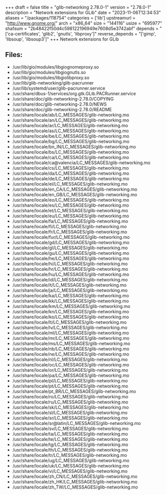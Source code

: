 +++
draft = false
title = "glib-networking 2.78.0-1"
version = "2.78.0-1"
description = "Network extensions for GLib"
date = "2023-11-06T12:34:53"
aliases = "/packages/118754"
categories = ['lib']
upstreamurl = "http://www.gnome.org/"
arch = "x86_64"
size = "144116"
usize = "695977"
sha1sum = "2b48422f50d4c598122196949e7608d5e3742abf"
depends = "['ca-certificates', 'glib2', 'gnutls', 'libproxy']"
reverse_depends = "['gimp', 'libsoup', 'libsoup3']"
+++
Network extensions for GLib

## Files: 
* /usr/lib/gio/modules/libgiognomeproxy.so
* /usr/lib/gio/modules/libgiognutls.so
* /usr/lib/gio/modules/libgiolibproxy.so
* /usr/lib/glib-networking/glib-pacrunner
* /usr/lib/systemd/user/glib-pacrunner.service
* /usr/share/dbus-1/services/org.gtk.GLib.PACRunner.service
* /usr/share/doc/glib-networking-2.78.0/COPYING
* /usr/share/doc/glib-networking-2.78.0/NEWS
* /usr/share/doc/glib-networking-2.78.0/README
* /usr/share/locale/ab/LC_MESSAGES/glib-networking.mo
* /usr/share/locale/an/LC_MESSAGES/glib-networking.mo
* /usr/share/locale/ar/LC_MESSAGES/glib-networking.mo
* /usr/share/locale/as/LC_MESSAGES/glib-networking.mo
* /usr/share/locale/be/LC_MESSAGES/glib-networking.mo
* /usr/share/locale/bg/LC_MESSAGES/glib-networking.mo
* /usr/share/locale/bn_IN/LC_MESSAGES/glib-networking.mo
* /usr/share/locale/bs/LC_MESSAGES/glib-networking.mo
* /usr/share/locale/ca/LC_MESSAGES/glib-networking.mo
* /usr/share/locale/ca@valencia/LC_MESSAGES/glib-networking.mo
* /usr/share/locale/cs/LC_MESSAGES/glib-networking.mo
* /usr/share/locale/da/LC_MESSAGES/glib-networking.mo
* /usr/share/locale/de/LC_MESSAGES/glib-networking.mo
* /usr/share/locale/el/LC_MESSAGES/glib-networking.mo
* /usr/share/locale/en_CA/LC_MESSAGES/glib-networking.mo
* /usr/share/locale/en_GB/LC_MESSAGES/glib-networking.mo
* /usr/share/locale/eo/LC_MESSAGES/glib-networking.mo
* /usr/share/locale/es/LC_MESSAGES/glib-networking.mo
* /usr/share/locale/et/LC_MESSAGES/glib-networking.mo
* /usr/share/locale/eu/LC_MESSAGES/glib-networking.mo
* /usr/share/locale/fa/LC_MESSAGES/glib-networking.mo
* /usr/share/locale/fi/LC_MESSAGES/glib-networking.mo
* /usr/share/locale/fr/LC_MESSAGES/glib-networking.mo
* /usr/share/locale/fur/LC_MESSAGES/glib-networking.mo
* /usr/share/locale/gd/LC_MESSAGES/glib-networking.mo
* /usr/share/locale/gl/LC_MESSAGES/glib-networking.mo
* /usr/share/locale/gu/LC_MESSAGES/glib-networking.mo
* /usr/share/locale/he/LC_MESSAGES/glib-networking.mo
* /usr/share/locale/hi/LC_MESSAGES/glib-networking.mo
* /usr/share/locale/hr/LC_MESSAGES/glib-networking.mo
* /usr/share/locale/hu/LC_MESSAGES/glib-networking.mo
* /usr/share/locale/id/LC_MESSAGES/glib-networking.mo
* /usr/share/locale/it/LC_MESSAGES/glib-networking.mo
* /usr/share/locale/ja/LC_MESSAGES/glib-networking.mo
* /usr/share/locale/ka/LC_MESSAGES/glib-networking.mo
* /usr/share/locale/kk/LC_MESSAGES/glib-networking.mo
* /usr/share/locale/km/LC_MESSAGES/glib-networking.mo
* /usr/share/locale/kn/LC_MESSAGES/glib-networking.mo
* /usr/share/locale/ko/LC_MESSAGES/glib-networking.mo
* /usr/share/locale/lt/LC_MESSAGES/glib-networking.mo
* /usr/share/locale/lv/LC_MESSAGES/glib-networking.mo
* /usr/share/locale/ml/LC_MESSAGES/glib-networking.mo
* /usr/share/locale/mr/LC_MESSAGES/glib-networking.mo
* /usr/share/locale/ms/LC_MESSAGES/glib-networking.mo
* /usr/share/locale/nb/LC_MESSAGES/glib-networking.mo
* /usr/share/locale/ne/LC_MESSAGES/glib-networking.mo
* /usr/share/locale/nl/LC_MESSAGES/glib-networking.mo
* /usr/share/locale/oc/LC_MESSAGES/glib-networking.mo
* /usr/share/locale/or/LC_MESSAGES/glib-networking.mo
* /usr/share/locale/pa/LC_MESSAGES/glib-networking.mo
* /usr/share/locale/pl/LC_MESSAGES/glib-networking.mo
* /usr/share/locale/pt/LC_MESSAGES/glib-networking.mo
* /usr/share/locale/pt_BR/LC_MESSAGES/glib-networking.mo
* /usr/share/locale/ro/LC_MESSAGES/glib-networking.mo
* /usr/share/locale/ru/LC_MESSAGES/glib-networking.mo
* /usr/share/locale/sk/LC_MESSAGES/glib-networking.mo
* /usr/share/locale/sl/LC_MESSAGES/glib-networking.mo
* /usr/share/locale/sr/LC_MESSAGES/glib-networking.mo
* /usr/share/locale/sr@latin/LC_MESSAGES/glib-networking.mo
* /usr/share/locale/sv/LC_MESSAGES/glib-networking.mo
* /usr/share/locale/ta/LC_MESSAGES/glib-networking.mo
* /usr/share/locale/te/LC_MESSAGES/glib-networking.mo
* /usr/share/locale/tg/LC_MESSAGES/glib-networking.mo
* /usr/share/locale/th/LC_MESSAGES/glib-networking.mo
* /usr/share/locale/tr/LC_MESSAGES/glib-networking.mo
* /usr/share/locale/ug/LC_MESSAGES/glib-networking.mo
* /usr/share/locale/uk/LC_MESSAGES/glib-networking.mo
* /usr/share/locale/vi/LC_MESSAGES/glib-networking.mo
* /usr/share/locale/zh_CN/LC_MESSAGES/glib-networking.mo
* /usr/share/locale/zh_HK/LC_MESSAGES/glib-networking.mo
* /usr/share/locale/zh_TW/LC_MESSAGES/glib-networking.mo
